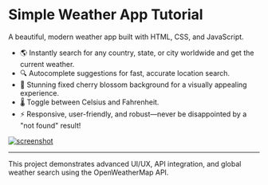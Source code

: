 # Simple Weather App Tutorial

A beautiful, modern weather app built with HTML, CSS, and JavaScript.

- 🌎 Instantly search for any country, state, or city worldwide and get the current weather.
- 🔍 Autocomplete suggestions for fast, accurate location search.
- 🌸 Stunning fixed cherry blossom background for a visually appealing experience.
- 🌡️ Toggle between Celsius and Fahrenheit.
- ⚡ Responsive, user-friendly, and robust—never be disappointed by a "not found" result!

[![screenshot](https://i.ibb.co/VpHGDyNZ/Screenshot-2025-07-05-133333.png)](https://ibb.co/k63T0nyf)

---

This project demonstrates advanced UI/UX, API integration, and global weather search using the OpenWeatherMap API.

